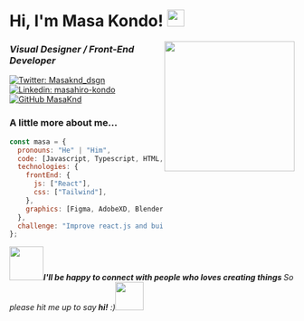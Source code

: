 <h1>Hi, I'm Masa Kondo! <img src="https://media.giphy.com/media/AwQJskA3Gwhoy3XPxj/giphy.gif" width="30"></h1>
<img align='right' src="https://media.giphy.com/media/3psNSfIttolmibldWc/giphy.gif" width="230">
<h3><em>Visual Designer / Front-End Developer</em></h3>

[![Twitter: Masaknd_dsgn](https://img.shields.io/twitter/follow/Masaknd_dsgn?style=social)](https://twitter.com/Masaknd_dsgn)
[![Linkedin: masahiro-kondo](https://img.shields.io/badge/-masahirokondo-blue?style=flat-square&logo=Linkedin&logoColor=white&link=https://www.linkedin.com/in/masahiro-kondo/)](https://www.linkedin.com/in/masahiro-kondo)
[![GitHub MasaKnd](https://img.shields.io/github/followers/Masaknd?label=follow&style=social)](https://github.com/Masaknd)

### A little more about me...

```javascript
const masa = {
  pronouns: "He" | "Him",
  code: [Javascript, Typescript, HTML, CSS, Sass, PHP],
  technologies: {
    frontEnd: {
      js: ["React"],
      css: ["Tailwind"],
    },
    graphics: [Figma, AdobeXD, Blender, Illustrator, Photoshop],
  },
  challenge: "Improve react.js and build interactive 3D animation web sites with three.js and GSAP",
};
```

<img src="https://media.giphy.com/media/l1J9EldKXSxl810Zy/giphy.gif" width="60"><em><b>I'll be happy to connect with people who loves creating things </b>So please hit me up to say<b> hi!</b> :)</em><img src="https://media.giphy.com/media/292VY8JD9wSSA/giphy.gif" width="50">
